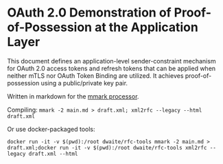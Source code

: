 # OAuth 2.0 Demonstration of Proof-of-Possession at the Application Layer

This document defines an application-level sender-constraint mechanism for
OAuth 2.0 access tokens and refresh tokens that can be applied when neither mTLS nor
OAuth Token Binding are utilized. It achieves proof-of-possession using
a public/private key pair.

Written in markdown for the [mmark processor](https://github.com/mmarkdown/mmark).

Compiling: `mmark -2 main.md > draft.xml; xml2rfc --legacy --html draft.xml`

Or use docker-packaged tools:

`docker run -it -v $(pwd):/root dwaite/rfc-tools mmark -2 main.md > draft.xml;docker run -it -v $(pwd):/root dwaite/rfc-tools xml2rfc --legacy draft.xml --html`
